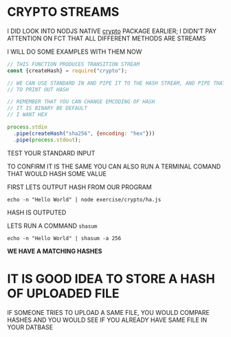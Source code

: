 # CRYPTO STREAMS

I DID LOOK INTO NODJS NATIVE [crypto](/3.%20crypto/NOTES.md) PACKAGE EARLIER; I DIDN'T PAY ATTENTION ON FCT THAT ALL DIFFERENT METHODS ARE STREAMS

I WILL DO SOME EXAMPLES WITH THEM NOW

```js
// THIS FUNCTION PRODUCES TRANSITION STREAM
const {createHash} = require("crypto");

// WE CAN USE STANDARD IN AND PIPE IT TO THE HASH STREAM, AND PIPE THAT AGAIN TO STANDATRD OUT
// TO PRINT OUT HASH

// REMEMBER THAT YOU CAN CHANGE EMCODING OF HASH
// IT IS BINARY BE DEFAULT
// I WANT HEX

process.stdin
  .pipe(createHash("sha256", {encoding: "hex"}))
  .pipe(process.stdout);

```

TEST YOUR STANDARD INPUT

TO CONFIRM IT IS THE SAME YOU CAN ALSO RUN A TERMINAL COMAND THAT WOULD HASH SOME VALUE

FIRST LETS OUTPUT HASH FROM OUR PROGRAM

```
echo -n "Hello World" | node exercise/crypto/ha.js
```

HASH IS OUTPUTED

LETS RUN A COMMAND `shasum`

```
echo -n "Hello World" | shasum -a 256
```

**WE HAVE A MATCHING HASHES**


# IT IS GOOD IDEA TO STORE A HASH OF UPLOADED FILE

IF SOMEONE TRIES TO UPLOAD A SAME FILE, YOU WOULD COMPARE HASHES AND YOU WOULD SEE IF YOU ALREADY HAVE SAME FILE IN YOUR DATBASE

